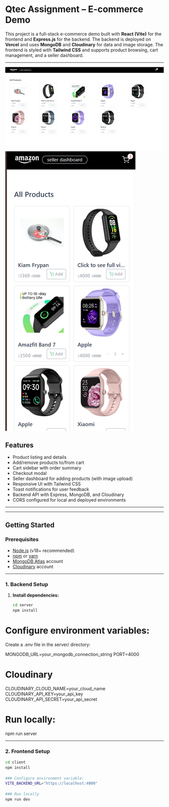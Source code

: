 # Qtec Assignment – E-commerce Demo

This project is a full-stack e-commerce demo built with **React (Vite)** for the frontend and **Express.js** for the backend. The backend is deployed on **Vercel** and uses **MongoDB** and **Cloudinary** for data and image storage. The frontend is styled with **Tailwind CSS** and supports product browsing, cart management, and a seller dashboard.

---
![Banner](client/src/assets/banner.png)
![Banner](client/src/assets/banner2.png)
## Features

- Product listing and details
- Add/remove products to/from cart
- Cart sidebar with order summary
- Checkout modal
- Seller dashboard for adding products (with image upload)
- Responsive UI with Tailwind CSS
- Toast notifications for user feedback
- Backend API with Express, MongoDB, and Cloudinary
- CORS configured for local and deployed environments

---


---

## Getting Started

### Prerequisites

- [Node.js](https://nodejs.org/) (v18+ recommended)
- [npm](https://www.npmjs.com/) or [yarn](https://yarnpkg.com/)
- [MongoDB Atlas](https://www.mongodb.com/cloud/atlas) account
- [Cloudinary](https://cloudinary.com/) account

---

### 1. Backend Setup

1. **Install dependencies:**
   ```sh
   cd server
   npm install
# Configure environment variables:
Create a .env file in the server/ directory:

MONGODB_URL=your_mongodb_connection_string
PORT=4000

# Cloudinary
CLOUDINARY_CLOUD_NAME=your_cloud_name
CLOUDINARY_API_KEY=your_api_key
CLOUDINARY_API_SECRET=your_api_secret

# Run locally:

npm run server

----------------------------------------------------

### 2. Frontend Setup
  ```sh
  cd client
  npm install

### Configure environment variable: 
VITE_BACKEND_URL="https://localhost:4000" 

### Run locally
npm run dev